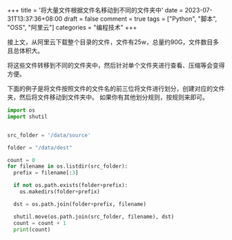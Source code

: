 +++
title = '将大量文件根据文件名移动到不同的文件夹中'
date = 2023-07-31T13:37:36+08:00
draft = false
comment = true
tags = ["Python", "脚本", "OSS", "阿里云"]
categories = "编程技术"
+++

接上文，从阿里云下载整个目录的文件，文件有25w，总量约90G，文件数目多且总体积大。

将这些文件转移到不同的文件夹中，然后针对单个文件夹进行查看、压缩等会变得方便。

下面的例子是将文件按照文件的文件名的前三位将文件进行划分，创建对应的文件夹，然后将文件移动到文件夹中。
如果你有其他划分规则，按规则来即可。

```python
import os
import shutil


src_folder = '/data/source'

folder = "/data/dest"

count = 0
for filename in os.listdir(src_folder):
  prefix = filename[:3]

  if not os.path.exists(folder+prefix):
    os.makedirs(folder+prefix)

  dst = os.path.join(folder+prefix, filename)

  shutil.move(os.path.join(src_folder, filename), dst)
  count = count + 1
  print(count)

```